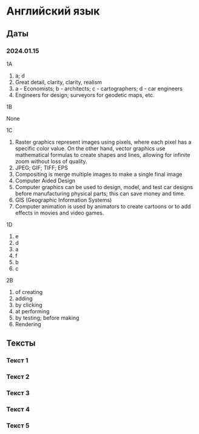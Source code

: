 # Английский язык

## Даты

### 2024.01.15

1A

1. a; d
2. Great detail, clarity, clarity, realism
3. a - Economists; b - architects; c - cartographers; d - car engineers
4. Engineers for design; surveyors for geodetic maps, etc.

1B

None

1C

1. Raster graphics represent images using pixels, where each pixel has a specific color value. On the other hand, vector graphics use mathematical formulas to create shapes and lines, allowing for infinite zoom without loss of quality.
2. JPEG; GIF; TIFF; EPS
3. Compositing is merge multiple images to make a single final image
4. Computer Aided Design
5. Computer graphics can be used to design, model, and test car designs before manufacturing physical parts; this can save money and time.
6. GIS (Geographic Information Systems)
7. Computer animation is used by animators to create
cartoons or to add effects in movies and video games.

1D

1. e
2. d
3. a
4. f
5. b
6. c

2B

1. of creating
2. adding
3. by clicking
4. at performing
5. by testing; before making
6. Rendering

## Тексты

### Текст 1


### Текст 2


### Текст 3


### Текст 4


### Текст 5


